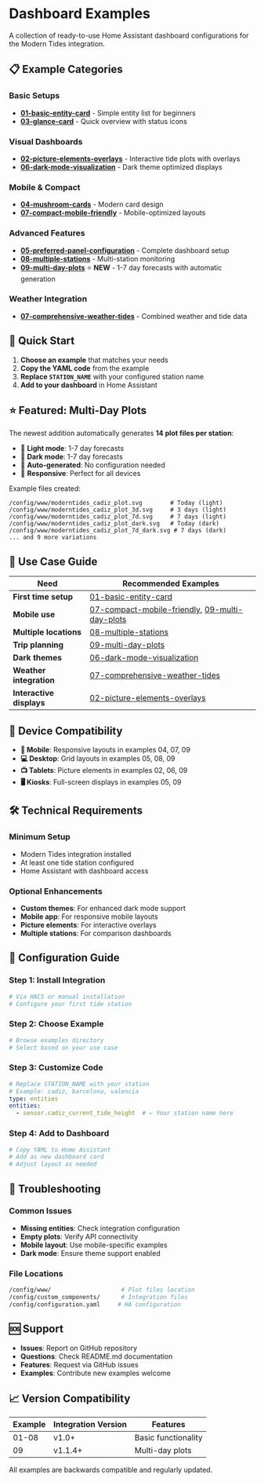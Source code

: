 # Dashboard Examples

A collection of ready-to-use Home Assistant dashboard configurations for the Modern Tides integration.

## 📋 Example Categories

### Basic Setups
- **[01-basic-entity-card](01-basic-entity-card/)** - Simple entity list for beginners
- **[03-glance-card](03-glance-card/)** - Quick overview with status icons

### Visual Dashboards  
- **[02-picture-elements-overlays](02-picture-elements-overlays/)** - Interactive tide plots with overlays
- **[06-dark-mode-visualization](06-dark-mode-visualization/)** - Dark theme optimized displays

### Mobile & Compact
- **[04-mushroom-cards](04-mushroom-cards/)** - Modern card design
- **[07-compact-mobile-friendly](07-compact-mobile-friendly/)** - Mobile-optimized layouts

### Advanced Features
- **[05-preferred-panel-configuration](05-preferred-panel-configuration/)** - Complete dashboard setup
- **[08-multiple-stations](08-multiple-stations/)** - Multi-station monitoring
- **[09-multi-day-plots](09-multi-day-plots/)** ⭐ **NEW** - 1-7 day forecasts with automatic generation

### Weather Integration
- **[07-comprehensive-weather-tides](07-comprehensive-weather-tides/)** - Combined weather and tide data

## 🚀 Quick Start

1. **Choose an example** that matches your needs
2. **Copy the YAML code** from the example
3. **Replace `STATION_NAME`** with your configured station name
4. **Add to your dashboard** in Home Assistant

## ⭐ Featured: Multi-Day Plots

The newest addition automatically generates **14 plot files per station**:
- 🌅 **Light mode**: 1-7 day forecasts  
- 🌙 **Dark mode**: 1-7 day forecasts
- 📁 **Auto-generated**: No configuration needed
- 📱 **Responsive**: Perfect for all devices

Example files created:
```
/config/www/moderntides_cadiz_plot.svg        # Today (light)
/config/www/moderntides_cadiz_plot_3d.svg     # 3 days (light)  
/config/www/moderntides_cadiz_plot_7d.svg     # 7 days (light)
/config/www/moderntides_cadiz_plot_dark.svg   # Today (dark)
/config/www/moderntides_cadiz_plot_7d_dark.svg # 7 days (dark)
... and 9 more variations
```

## 🎯 Use Case Guide

| Need | Recommended Examples |
|------|---------------------|
| **First time setup** | [01-basic-entity-card](01-basic-entity-card/) |
| **Mobile use** | [07-compact-mobile-friendly](07-compact-mobile-friendly/), [09-multi-day-plots](09-multi-day-plots/mobile-optimized.yaml) |
| **Multiple locations** | [08-multiple-stations](08-multiple-stations/) |
| **Trip planning** | [09-multi-day-plots](09-multi-day-plots/) |
| **Dark themes** | [06-dark-mode-visualization](06-dark-mode-visualization/) |
| **Weather integration** | [07-comprehensive-weather-tides](07-comprehensive-weather-tides/) |
| **Interactive displays** | [02-picture-elements-overlays](02-picture-elements-overlays/) |

## 📱 Device Compatibility

- **📱 Mobile**: Responsive layouts in examples 04, 07, 09
- **💻 Desktop**: Grid layouts in examples 05, 08, 09  
- **📺 Tablets**: Picture elements in examples 02, 06, 09
- **🖥️ Kiosks**: Full-screen displays in examples 05, 09

## 🛠️ Technical Requirements

### Minimum Setup
- Modern Tides integration installed
- At least one tide station configured
- Home Assistant with dashboard access

### Optional Enhancements
- **Custom themes**: For enhanced dark mode support
- **Mobile app**: For responsive mobile layouts
- **Picture elements**: For interactive overlays
- **Multiple stations**: For comparison dashboards

## 📖 Configuration Guide

### Step 1: Install Integration
```bash
# Via HACS or manual installation
# Configure your first tide station
```

### Step 2: Choose Example
```bash
# Browse examples directory
# Select based on your use case
```

### Step 3: Customize Code
```yaml
# Replace STATION_NAME with your station
# Example: cadiz, barcelona, valencia
type: entities
entities:
  - sensor.cadiz_current_tide_height  # ← Your station name here
```

### Step 4: Add to Dashboard
```bash
# Copy YAML to Home Assistant
# Add as new dashboard card
# Adjust layout as needed
```

## 🔧 Troubleshooting

### Common Issues
- **Missing entities**: Check integration configuration
- **Empty plots**: Verify API connectivity
- **Mobile layout**: Use mobile-specific examples
- **Dark mode**: Ensure theme support enabled

### File Locations
```bash
/config/www/                    # Plot files location
/config/custom_components/      # Integration files
/config/configuration.yaml     # HA configuration
```

## 🆘 Support

- **Issues**: Report on GitHub repository
- **Questions**: Check README.md documentation
- **Features**: Request via GitHub issues
- **Examples**: Contribute new examples welcome

## 📈 Version Compatibility

| Example | Integration Version | Features |
|---------|-------------------|----------|
| 01-08 | v1.0+ | Basic functionality |
| 09 | v1.1.4+ | Multi-day plots |

All examples are backwards compatible and regularly updated.
